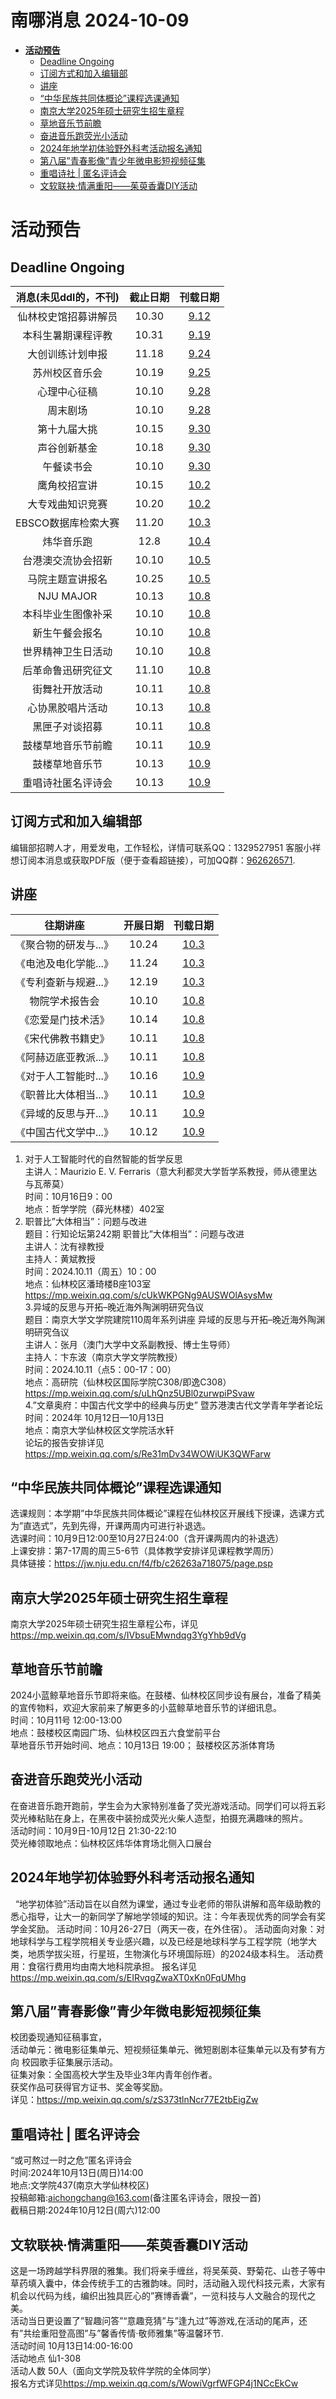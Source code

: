 # 南哪消息 2024-10-09

-   <a href="#活动预告" id="toc-活动预告"><strong>活动预告</strong></a>
    -   <a href="#deadline-ongoing" id="toc-deadline-ongoing">Deadline
        Ongoing</a>
    -   <a href="#订阅方式和加入编辑部"
        id="toc-订阅方式和加入编辑部">订阅方式和加入编辑部</a>
    -   <a href="#讲座" id="toc-讲座">讲座</a>
    -   <a href="#中华民族共同体概论课程选课通知"
        id="toc-中华民族共同体概论课程选课通知">“中华民族共同体概论”课程选课通知</a>
    -   <a href="#南京大学2025年硕士研究生招生章程"
        id="toc-南京大学2025年硕士研究生招生章程">南京大学2025年硕士研究生招生章程</a>
    -   <a href="#草地音乐节前瞻" id="toc-草地音乐节前瞻">草地音乐节前瞻</a>
    -   <a href="#奋进音乐跑荧光小活动"
        id="toc-奋进音乐跑荧光小活动">奋进音乐跑荧光小活动</a>
    -   <a href="#年地学初体验野外科考活动报名通知"
        id="toc-年地学初体验野外科考活动报名通知">2024年地学初体验野外科考活动报名通知</a>
    -   <a href="#第八届青春影像青少年微电影短视频征集"
        id="toc-第八届青春影像青少年微电影短视频征集">第八届”青春影像”青少年微电影短视频征集</a>
    -   <a href="#重唱诗社-匿名评诗会" id="toc-重唱诗社-匿名评诗会">重唱诗社 |
        匿名评诗会</a>
    -   <a href="#文软联袂情满重阳茱萸香囊diy活动"
        id="toc-文软联袂情满重阳茱萸香囊diy活动">文软联袂·情满重阳——茱萸香囊DIY活动</a>

# **活动预告**

## Deadline Ongoing

| 消息(未见ddl的，不刊) | 截止日期 |                     刊载日期                      |
|:---------------------:|:--------:|:-------------------------------------------------:|
| 仙林校史馆招募讲解员  |  10.30   | [9.12](https://nik-nul.github.io/news/2024-09-12) |
|  本科生暑期课程评教   |  10.31   | [9.19](https://nik-nul.github.io/news/2024-09-19) |
|   大创训练计划申报    |  11.18   | [9.24](https://nik-nul.github.io/news/2024-09-24) |
|    苏州校区音乐会     |  10.19   | [9.25](https://nik-nul.github.io/news/2024-09-25) |
|     心理中心征稿      |  10.10   | [9.28](https://nik-nul.github.io/news/2024-09-28) |
|       周末剧场        |  10.10   | [9.28](https://nik-nul.github.io/news/2024-09-28) |
|     第十九届大挑      |  10.15   | [9.30](https://nik-nul.github.io/news/2024-09-30) |
|     声谷创新基金      |  10.18   | [9.30](https://nik-nul.github.io/news/2024-09-30) |
|      午餐读书会       |  10.10   | [9.30](https://nik-nul.github.io/news/2024-09-30) |
|     鹰角校招宣讲      |  10.15   | [10.2](https://nik-nul.github.io/news/2024-10-02) |
|   大专戏曲知识竞赛    |  10.20   | [10.2](https://nik-nul.github.io/news/2024-10-02) |
|  EBSCO数据库检索大赛  |  11.20   | [10.3](https://nik-nul.github.io/news/2024-10-03) |
|      炜华音乐跑       |   12.8   | [10.4](https://nik-nul.github.io/news/2024-10-04) |
|  台港澳交流协会招新   |  10.10   | [10.5](https://nik-nul.github.io/news/2024-10-05) |
|   马院主题宣讲报名    |  10.25   | [10.5](https://nik-nul.github.io/news/2024-10-05) |
|       NJU MAJOR       |  10.13   | [10.8](https://nik-nul.github.io/news/2024-10-08) |
|  本科毕业生图像补采   |  10.10   | [10.8](https://nik-nul.github.io/news/2024-10-08) |
|    新生午餐会报名     |  10.10   | [10.8](https://nik-nul.github.io/news/2024-10-08) |
|  世界精神卫生日活动   |  10.10   | [10.8](https://nik-nul.github.io/news/2024-10-08) |
|  后革命鲁迅研究征文   |  11.10   | [10.8](https://nik-nul.github.io/news/2024-10-08) |
|    街舞社开放活动     |  10.11   | [10.8](https://nik-nul.github.io/news/2024-10-08) |
|   心协黑胶唱片活动    |  10.13   | [10.8](https://nik-nul.github.io/news/2024-10-08) |
|    黑匣子对谈招募     |  10.11   | [10.8](https://nik-nul.github.io/news/2024-10-08) |
|  鼓楼草地音乐节前瞻   |  10.11   | [10.9](https://nik-nul.github.io/news/2024-10-09) |
|    鼓楼草地音乐节     |  10.13   | [10.9](https://nik-nul.github.io/news/2024-10-09) |
|  重唱诗社匿名评诗会   |  10.13   | [10.9](https://nik-nul.github.io/news/2024-10-09) |

## 订阅方式和加入编辑部

编辑部招聘人才，用爱发电，工作轻松，详情可联系QQ：1329527951 客服小祥  
想订阅本消息或获取PDF版（便于查看超链接），可加QQ群：[962626571](https://qm.qq.com/q/FGX1VYCrGS).

## 讲座

|       往期讲座        | 开展日期 |                     刊载日期                      |
|:---------------------:|:--------:|:-------------------------------------------------:|
| 《聚合物的研发与...》 |  10.24   | [10.3](https://nik-nul.github.io/news/2024-10-03) |
| 《电池及电化学能...》 |  11.24   | [10.3](https://nik-nul.github.io/news/2024-10-03) |
| 《专利查新与规避...》 |  12.19   | [10.3](https://nik-nul.github.io/news/2024-10-03) |
|    物院学术报告会     |  10.10   | [10.8](https://nik-nul.github.io/news/2024-10-08) |
|  《恋爱是门技术活》   |  10.14   | [10.8](https://nik-nul.github.io/news/2024-10-08) |
|  《宋代佛教书籍史》   |  10.11   | [10.8](https://nik-nul.github.io/news/2024-10-08) |
| 《阿赫迈底亚教派...》 |  10.11   | [10.8](https://nik-nul.github.io/news/2024-10-08) |
| 《对于人工智能时...》 |  10.16   | [10.9](https://nik-nul.github.io/news/2024-10-09) |
| 《职普比大体相当...》 |  10.11   | [10.9](https://nik-nul.github.io/news/2024-10-09) |
| 《异域的反思与开...》 |  10.11   | [10.9](https://nik-nul.github.io/news/2024-10-09) |
| 《中国古代文学中...》 |  10.12   | [10.9](https://nik-nul.github.io/news/2024-10-09) |

  
  
1. 对于人工智能时代的自然智能的哲学反思  
主讲人：Maurizio E. V.
Ferraris（意大利都灵大学哲学系教授，师从德里达与瓦蒂莫）  
时间：10月16日9：00  
地点：哲学学院（薛光林楼）402室  
2. 职普比”大体相当”：问题与改进  
题目：行知论坛第242期 职普比”大体相当”：问题与改进  
主讲人：沈有禄教授  
主持人：黄斌教授  
时间：2024.10.11（周五）10：00  
地点：仙林校区潘琦楼B座103室  
<https://mp.weixin.qq.com/s/cUkWKPGNg9AUSWOlAsysMw>  
3.异域的反思与开拓–晚近海外陶渊明研究刍议  
题目：南京大学文学院建院110周年系列讲座
异域的反思与开拓–晚近海外陶渊明研究刍议  
主讲人：张月（澳门大学中文系副教授、博士生导师）  
主持人：卞东波（南京大学文学院教授）  
时间：2024.10.11（点5：00-17：00）  
地点：高研院（仙林校区国际学院C308/即逸C308）  
<https://mp.weixin.qq.com/s/uLhQnz5UBl0zurwpiPSvaw>  
4.”文章奥府：中国古代文学中的经典与历史” 暨苏港澳古代文学青年学者论坛  
时间：2024年 10月12日—10月13日  
地点：南京大学仙林校区文学院活水轩  
论坛的报告安排详见<https://mp.weixin.qq.com/s/Re31mDv34WOWiUK3QWFarw>

## “中华民族共同体概论”课程选课通知

选课规则：本学期”中华民族共同体概论”课程在仙林校区开展线下授课，选课方式为”直选式”，先到先得，开课两周内可进行补退选。  
选课时间：10月9日12:00至10月27日24:00（含开课两周内的补退选）  
上课安排：第7-17周的周三5-6节（具体教学安排详见课程教学周历）  
具体链接：<https://jw.nju.edu.cn/f4/fb/c26263a718075/page.psp>

## 南京大学2025年硕士研究生招生章程

南京大学2025年硕士研究生招生章程公布，详见<https://mp.weixin.qq.com/s/IVbsuEMwndqg3YgYhb9dVg>

## 草地音乐节前瞻

2024小蓝鲸草地音乐节即将来临。在鼓楼、仙林校区同步设有展台，准备了精美的宣传物料，欢迎大家前来了解更多的小蓝鲸草地音乐节的详细讯息。  
时间：10月11号 12:00-13:00  
地点：鼓楼校区南园广场、仙林校区四五六食堂前平台  
草地音乐节开始时间、地点：10月13日 19:00； 鼓楼校区苏浙体育场

## 奋进音乐跑荧光小活动

在奋进音乐跑开跑前，学生会为大家特别准备了荧光游戏活动。同学们可以将五彩荧光棒粘贴在身上，在黑夜中装扮成荧光火柴人造型，拍摄充满趣味的照片。  
活动时间：10月9日-10月12日 21:30-22:10  
荧光棒领取地点：仙林校区炜华体育场北侧入口展台

## 2024年地学初体验野外科考活动报名通知

 
“地学初体验”活动旨在以自然为课堂，通过专业老师的带队讲解和高年级助教的悉心指导，让大一的新同学了解地学领域的知识。注：今年表现优秀的同学会有奖学金奖励。
活动时间：10月26-27日（两天一夜，在外住宿）。
活动面向对象：对地球科学与工程学院相关专业感兴趣，以及已经是地球科学与工程学院（地学大类，地质学拔尖班，行星班，生物演化与环境国际班）的2024级本科生。
活动费用：食宿行费用均由南大地科院承担。
报名详见<https://mp.weixin.qq.com/s/EIRvqgZwaXT0xKn0FqUMhg>

## 第八届”青春影像”青少年微电影短视频征集

校团委现通知征稿事宜，  
活动单元：微电影征集单元、短视频征集单元、微短剧剧本征集单元以及有梦有方向
校园歌手征集展示活动。  
征集对象：全国高校大学生及毕业3年内青年创作者。  
获奖作品可获得官方证书、奖金等奖励。  
详见：<https://mp.weixin.qq.com/s/zS373tlnNcr77E2tbEigZw>

## 重唱诗社 \| 匿名评诗会

“或可熬过一时之危”匿名评诗会  
时间:2024年10月13日(周日)14:00  
地点:文学院437(南京大学仙林校区)  
投稿邮箱:aichongchang@163.com(备注匿名评诗会，限投一首)  
截稿日期:2024年10月12日(周六)12:00  

## 文软联袂·情满重阳——茱萸香囊DIY活动

这是一场跨越学科界限的雅集。我们将亲手缠丝，将吴茱萸、野菊花、山苍子等中草药填入囊中，体会传统手工的古雅韵味。同时，活动融入现代科技元素，大家有机会以代码为线，编织出独具匠心的”赛博香囊”，一览科技与人文融合的现代之美。  
活动当日更设置了”智趣问答”“意趣竞猜”与”逢九过”等游戏,在活动的尾声，还有”共绘重阳登高图”与”馨香传情·敬师雅集”等温馨环节.  
活动时间 10月13日14:00-16:00  
活动地点 仙1-308  
活动人数 50人（面向文学院及软件学院的全体同学）  
报名方式详见<https://mp.weixin.qq.com/s/WowiVgrfWFGP4j1NCcEkCw>

